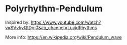 # Polyrhythm-Pendulum

Inspired by: https://www.youtube.com/watch?v=SVvkyQtDgj0&ab_channel=LucidRhythms

More info: https://en.wikipedia.org/wiki/Pendulum_wave

